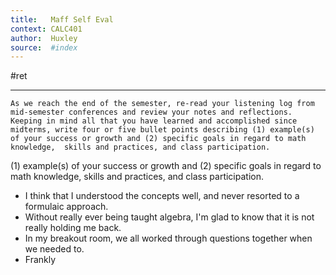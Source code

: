 ```yaml
---
title:   Maff Self Eval
context: CALC401
author:  Huxley
source:  #index
---
```


#ret 

---



```
As we reach the end of the semester, re-read your listening log from mid-semester conferences and review your notes and reflections. Keeping in mind all that you have learned and accomplished since midterms, write four or five bullet points describing (1) example(s) of your success or growth and (2) specific goals in regard to math knowledge,  skills and practices, and class participation. 
```

(1) example(s) of your success or growth and 
(2) specific goals in regard to math knowledge,  skills and practices, and class participation. 


- I think that I understood the concepts well, and never resorted to a formulaic approach. 
- Without really ever being taught algebra, I'm glad to know that it is not really holding me back. 
- In my breakout room, we all worked through questions together when we needed to.
- Frankly





















